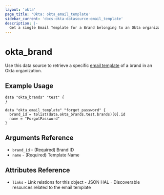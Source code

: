 ```yaml
---
layout: 'okta'
page_title: 'Okta: okta_email_template'
sidebar_current: 'docs-okta-datasource-email_template'
description: |-
  Get a single Email Template for a Brand belonging to an Okta organization.
---
```


# okta_brand

Use this data source to retrieve a specific [email
template](https://developer.okta.com/docs/reference/api/brands/#email-template)
of a brand in an Okta organization.


## Example Usage

```hcl
data "okta_brands" "test" {
}

data "okta_email_template" "forgot_password" {
  brand_id = tolist(data.okta_brands.test.brands)[0].id
  name = "ForgotPassword"
}
```

## Arguments Reference

- `brand_id` - (Required) Brand ID
- `name` - (Required) Template Name

## Attributes Reference

- `links` - Link relations for this object - JSON HAL - Discoverable resources related to the email template

